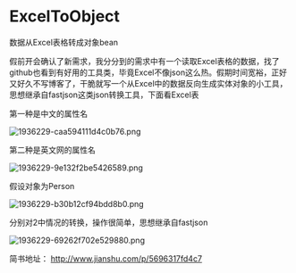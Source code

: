 # ExcelToObject
数据从Excel表格转成对象bean

假前开会确认了新需求，我分分到的需求中有一个读取Excel表格的数据，找了github也看到有好用的工具类，毕竟Excel不像json这么热。假期时间宽裕，正好又好久不写博客了，干脆就写一个从Excel中的数据反向生成实体对象的小工具，思想继承自fastjson这类json转换工具，下面看Excel表

第一种是中文的属性名

![1936229-caa594111d4c0b76.png](http://upload-images.jianshu.io/upload_images/1936229-1a5500843531fcfc.png?imageMogr2/auto-orient/strip%7CimageView2/2/w/1240)

第二种是英文网的属性名

![1936229-9e132f2be5426589.png](http://upload-images.jianshu.io/upload_images/1936229-3d237d2024653471.png?imageMogr2/auto-orient/strip%7CimageView2/2/w/1240)

假设对象为Person

![1936229-b30b12cf94bdd8b0.png](http://upload-images.jianshu.io/upload_images/1936229-78790fab5df657ee.png?imageMogr2/auto-orient/strip%7CimageView2/2/w/1240)

分别对2中情况的转换，操作很简单，思想继承自fastjson

![1936229-69262f702e529880.png](http://upload-images.jianshu.io/upload_images/1936229-55ec0a24cd71f9c5.png?imageMogr2/auto-orient/strip%7CimageView2/2/w/1240)


简书地址：
http://www.jianshu.com/p/5696317fd4c7
